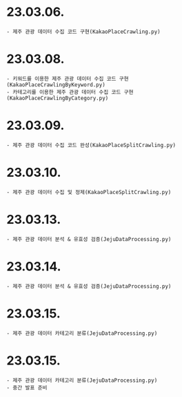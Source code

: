 # 23.03.06.
```
- 제주 관광 데이터 수집 코드 구현(KakaoPlaceCrawling.py)
```
# 23.03.08.
```
- 키워드를 이용한 제주 관광 데이터 수집 코드 구현(KakaoPlaceCrawlingByKeyword.py)
- 카테고리를 이용한 제주 관광 데이터 수집 코드 구현(KakaoPlaceCrawlingByCategory.py)
```
# 23.03.09.
```
- 제주 관광 데이터 수집 코드 완성(KakaoPlaceSplitCrawling.py)
```
# 23.03.10.
```
- 제주 관광 데이터 수집 및 정제(KakaoPlaceSplitCrawling.py)
```
# 23.03.13.
```
- 제주 관광 데이터 분석 & 유효성 검증(JejuDataProcessing.py)
```
# 23.03.14.
```
- 제주 관광 데이터 분석 & 유효성 검증(JejuDataProcessing.py)
```
# 23.03.15.
```
- 제주 관광 데이터 카테고리 분류(JejuDataProcessing.py)
```
# 23.03.15.
```
- 제주 관광 데이터 카테고리 분류(JejuDataProcessing.py)
- 중간 발표 준비
```